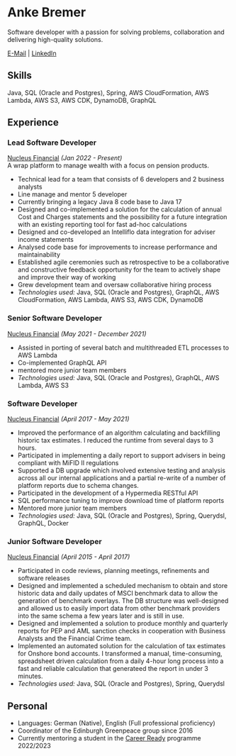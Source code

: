 # Anke Bremer
Software developer with a passion for solving problems, collaboration and delivering high-quality solutions.

[E-Mail](mailto:bremeran@googlemail.com) | [LinkedIn](https://www.linkedin.com/in/anke-bremer-29727179/)

## Skills
Java, SQL (Oracle and Postgres), Spring, AWS CloudFormation, AWS Lambda, AWS S3, AWS CDK, DynamoDB, GraphQL

## Experience

### Lead Software Developer
[Nucleus Financial](https://www.nucleusfinancial.com/) _(Jan 2022 - Present)_ <br>
A wrap platform to manage wealth with a focus on pension products.

* Technical lead for a team that consists of 6 developers and 2 business analysts
* Line manage and mentor 5 developer
* Currently bringing a legacy Java 8 code base to Java 17
* Designed and co-implemented a solution for the calculation of annual Cost and Charges statements and the possibility for a future integration with an existing reporting tool for fast ad-hoc calculations
* Designed and co-developed an Intelliflo data integration for adviser income statements
* Analysed code base for improvements to increase performance and maintainability
* Established agile ceremonies such as retrospective to be a collaborative and constructive feedback opportunity for the team to actively shape and improve their way of working
* Grew development team and oversaw collaborative hiring process
* _Technologies used:_ Java, SQL (Oracle and Postgres), GraphQL, AWS CloudFormation, AWS Lambda, AWS S3, AWS CDK, DynamoDB


### Senior Software Developer
[Nucleus Financial](https://www.nucleusfinancial.com/) _(May 2021 - December 2021)_ <br>

* Assisted in porting of several batch and multithreaded ETL processes to AWS Lambda
* Co-implemented GraphQL API
* mentored more junior team members
* _Technologies used:_ Java, SQL (Oracle and Postgres), GraphQL, AWS Lambda, AWS S3


### Software Developer
[Nucleus Financial](https://www.nucleusfinancial.com/) _(April 2017 - May 2021)_ <br>

* Improved the performance of an algorithm calculating and backfilling historic tax estimates. I reduced the runtime from several days to 3 hours.
* Participated in implementing a daily report to support advisers in being compliant with MiFID II regulations
* Supported a DB upgrade which involved extensive testing and analysis across all our internal applications and a partial re-write of a number of platform reports due to schema changes.
* Participated in the development of a Hypermedia RESTful API
* SQL performance tuning to improve download time of platform reports
* Mentored more junior team members
* _Technologies used:_ Java, SQL (Oracle and Postgres), Spring, Querydsl, GraphQL, Docker


### Junior Software Developer
[Nucleus Financial](https://www.nucleusfinancial.com/) _(April 2015 - April 2017)_ <br>

* Participated in code reviews, planning meetings, refinements and software releases
* Designed and implemented a scheduled mechanism to obtain and store historic data and daily updates of MSCI benchmark data to allow the generation of benchmark overlays. The DB structure was well-designed and allowed us to easily import data from other benchmark providers into the same schema a few years later and is still in use.
* Designed and implemented a solution to produce monthly and quarterly reports for PEP and AML sanction checks in cooperation with Business Analysts and the Financial Crime team.
* Implemented an automated solution for the calculation of tax estimates for Onshore bond accounts. I transformed a manual, time-consuming, spreadsheet driven calculation from a daily 4-hour long process into a fast and reliable calculation that generateed the report in under 3 minutes.
* _Technologies used:_ Java, SQL (Oracle and Postgres), Spring, Querydsl


## Personal
* Languages: German (Native), English (Full professional proficiency)
* Coordinator of the Edinburgh Greenpeace group since 2016
* Currently mentoring a student in the [Career Ready](https://careerready.org.uk/) programme 2022/2023


<!-- ### Footer

Last updated: July 2023 -->


